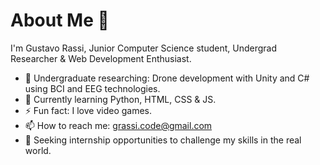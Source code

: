 # About Me 👋
I'm Gustavo Rassi, Junior Computer Science student, Undergrad Researcher & Web Development Enthusiast.
- 🔬 Undergraduate researching: Drone development with Unity and C# using BCI and EEG technologies.
- 🌱 Currently learning Python, HTML, CSS & JS.
- ⚡ Fun fact: I love video games.
- 📫 How to reach me: grassi.code@gmail.com
- 🎯 Seeking internship opportunities to challenge my skills in the real world.
<!--
**GustavoRassi/GustavoRassi** is a ✨ _special_ ✨ repository because its `README.md` (this file) appears on your GitHub profile.

Here are some ideas to get you started:

- 👯 I’m looking to collaborate on ...
- 🤔 I’m looking for help with ...
- 💬 Ask me about ...
- 😄 Pronouns: ...
- ⚡ Fun fact: ...
-->

